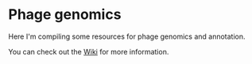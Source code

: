 # Phage genomics
Here I'm compiling some resources for phage genomics and annotation.  

You can check out the [Wiki](https://github.com/adriaenssens-lab/phage-genomics/wiki/Phage-Annotation-Home) for more information.
